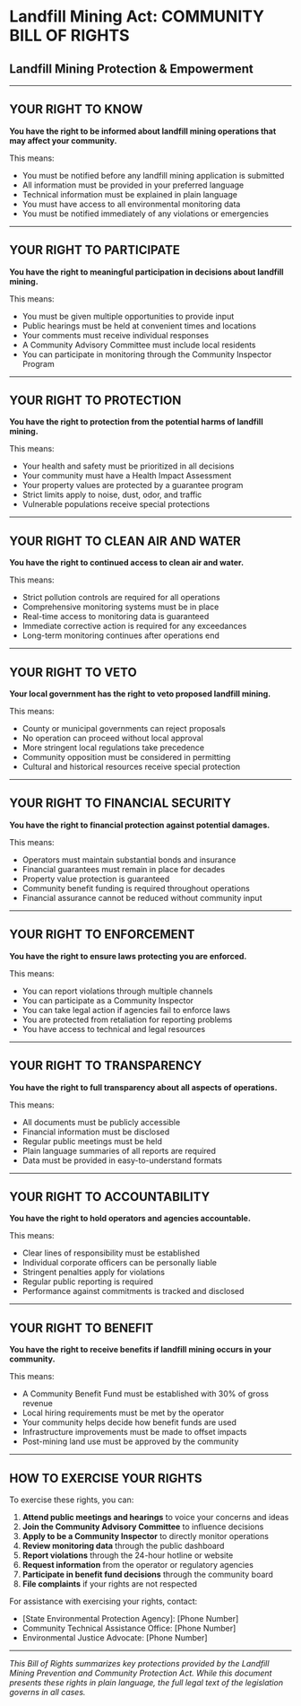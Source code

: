 # **Landfill Mining Act:**  **COMMUNITY BILL OF RIGHTS**

## **Landfill Mining Protection & Empowerment**

---

## **YOUR RIGHT TO KNOW**

**You have the right to be informed about landfill mining operations that may affect your community.**

This means:

* You must be notified before any landfill mining application is submitted  
* All information must be provided in your preferred language  
* Technical information must be explained in plain language  
* You must have access to all environmental monitoring data  
* You must be notified immediately of any violations or emergencies

---

## **YOUR RIGHT TO PARTICIPATE**

**You have the right to meaningful participation in decisions about landfill mining.**

This means:

* You must be given multiple opportunities to provide input  
* Public hearings must be held at convenient times and locations  
* Your comments must receive individual responses  
* A Community Advisory Committee must include local residents  
* You can participate in monitoring through the Community Inspector Program

---

## **YOUR RIGHT TO PROTECTION**

**You have the right to protection from the potential harms of landfill mining.**

This means:

* Your health and safety must be prioritized in all decisions  
* Your community must have a Health Impact Assessment  
* Your property values are protected by a guarantee program  
* Strict limits apply to noise, dust, odor, and traffic  
* Vulnerable populations receive special protections

---

## **YOUR RIGHT TO CLEAN AIR AND WATER**

**You have the right to continued access to clean air and water.**

This means:

* Strict pollution controls are required for all operations  
* Comprehensive monitoring systems must be in place  
* Real-time access to monitoring data is guaranteed  
* Immediate corrective action is required for any exceedances  
* Long-term monitoring continues after operations end

---

## **YOUR RIGHT TO VETO**

**Your local government has the right to veto proposed landfill mining.**

This means:

* County or municipal governments can reject proposals  
* No operation can proceed without local approval  
* More stringent local regulations take precedence  
* Community opposition must be considered in permitting  
* Cultural and historical resources receive special protection

---

## **YOUR RIGHT TO FINANCIAL SECURITY**

**You have the right to financial protection against potential damages.**

This means:

* Operators must maintain substantial bonds and insurance  
* Financial guarantees must remain in place for decades  
* Property value protection is guaranteed  
* Community benefit funding is required throughout operations  
* Financial assurance cannot be reduced without community input

---

## **YOUR RIGHT TO ENFORCEMENT**

**You have the right to ensure laws protecting you are enforced.**

This means:

* You can report violations through multiple channels  
* You can participate as a Community Inspector  
* You can take legal action if agencies fail to enforce laws  
* You are protected from retaliation for reporting problems  
* You have access to technical and legal resources

---

## **YOUR RIGHT TO TRANSPARENCY**

**You have the right to full transparency about all aspects of operations.**

This means:

* All documents must be publicly accessible  
* Financial information must be disclosed  
* Regular public meetings must be held  
* Plain language summaries of all reports are required  
* Data must be provided in easy-to-understand formats

---

## **YOUR RIGHT TO ACCOUNTABILITY**

**You have the right to hold operators and agencies accountable.**

This means:

* Clear lines of responsibility must be established  
* Individual corporate officers can be personally liable  
* Stringent penalties apply for violations  
* Regular public reporting is required  
* Performance against commitments is tracked and disclosed

---

## **YOUR RIGHT TO BENEFIT**

**You have the right to receive benefits if landfill mining occurs in your community.**

This means:

* A Community Benefit Fund must be established with 30% of gross revenue  
* Local hiring requirements must be met by the operator  
* Your community helps decide how benefit funds are used  
* Infrastructure improvements must be made to offset impacts  
* Post-mining land use must be approved by the community

---

## **HOW TO EXERCISE YOUR RIGHTS**

To exercise these rights, you can:

1. **Attend public meetings and hearings** to voice your concerns and ideas  
2. **Join the Community Advisory Committee** to influence decisions  
3. **Apply to be a Community Inspector** to directly monitor operations  
4. **Review monitoring data** through the public dashboard  
5. **Report violations** through the 24-hour hotline or website  
6. **Request information** from the operator or regulatory agencies  
7. **Participate in benefit fund decisions** through the community board  
8. **File complaints** if your rights are not respected

For assistance with exercising your rights, contact:

* \[State Environmental Protection Agency\]: \[Phone Number\]  
* Community Technical Assistance Office: \[Phone Number\]  
* Environmental Justice Advocate: \[Phone Number\]

---

*This Bill of Rights summarizes key protections provided by the Landfill Mining Prevention and Community Protection Act. While this document presents these rights in plain language, the full legal text of the legislation governs in all cases.*

